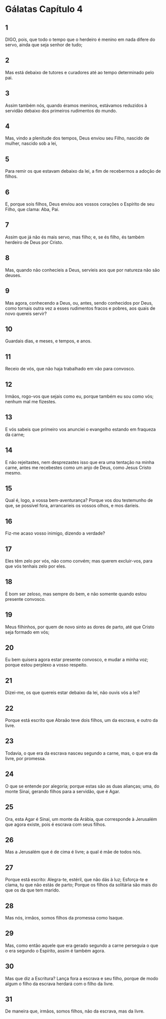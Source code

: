 # Gálatas Capítulo 4

## 1
DIGO, pois, que todo o tempo que o herdeiro é menino em nada difere do servo, ainda que seja senhor de tudo;

## 2
Mas está debaixo de tutores e curadores até ao tempo determinado pelo pai.

## 3
Assim também nós, quando éramos meninos, estávamos reduzidos à servidão debaixo dos primeiros rudimentos do mundo.

## 4
Mas, vindo a plenitude dos tempos, Deus enviou seu Filho, nascido de mulher, nascido sob a lei,

## 5
Para remir os que estavam debaixo da lei, a fim de recebermos a adoção de filhos.

## 6
E, porque sois filhos, Deus enviou aos vossos corações o Espírito de seu Filho, que clama: Aba, Pai.

## 7
Assim que já não és mais servo, mas filho; e, se és filho, és também herdeiro de Deus por Cristo.

## 8
Mas, quando não conhecíeis a Deus, servíeis aos que por natureza não são deuses.

## 9
Mas agora, conhecendo a Deus, ou, antes, sendo conhecidos por Deus, como tornais outra vez a esses rudimentos fracos e pobres, aos quais de novo quereis servir?

## 10
Guardais dias, e meses, e tempos, e anos.

## 11
Receio de vós, que não haja trabalhado em vão para convosco.

## 12
Irmãos, rogo-vos que sejais como eu, porque também eu sou como vós; nenhum mal me fizestes.

## 13
E vós sabeis que primeiro vos anunciei o evangelho estando em fraqueza da carne;

## 14
E não rejeitastes, nem desprezastes isso que era uma tentação na minha carne, antes me recebestes como um anjo de Deus, como Jesus Cristo mesmo.

## 15
Qual é, logo, a vossa bem-aventurança? Porque vos dou testemunho de que, se possível fora, arrancaríeis os vossos olhos, e mos daríeis.

## 16
Fiz-me acaso vosso inimigo, dizendo a verdade?

## 17
Eles têm zelo por vós, não como convém; mas querem excluir-vos, para que vós tenhais zelo por eles.

## 18
É bom ser zeloso, mas sempre do bem, e não somente quando estou presente convosco.

## 19
Meus filhinhos, por quem de novo sinto as dores de parto, até que Cristo seja formado em vós;

## 20
Eu bem quisera agora estar presente convosco, e mudar a minha voz; porque estou perplexo a vosso respeito.

## 21
Dizei-me, os que quereis estar debaixo da lei, não ouvis vós a lei?

## 22
Porque está escrito que Abraão teve dois filhos, um da escrava, e outro da livre.

## 23
Todavia, o que era da escrava nasceu segundo a carne, mas, o que era da livre, por promessa.

## 24
O que se entende por alegoria; porque estas são as duas alianças; uma, do monte Sinai, gerando filhos para a servidão, que é Agar.

## 25
Ora, esta Agar é Sinai, um monte da Arábia, que corresponde à Jerusalém que agora existe, pois é escrava com seus filhos.

## 26
Mas a Jerusalém que é de cima é livre; a qual é mãe de todos nós.

## 27
Porque está escrito: Alegra-te, estéril, que não dás à luz; Esforça-te e clama, tu que não estás de parto; Porque os filhos da solitária são mais do que os da que tem marido.

## 28
Mas nós, irmãos, somos filhos da promessa como Isaque.

## 29
Mas, como então aquele que era gerado segundo a carne perseguia o que o era segundo o Espírito, assim é também agora.

## 30
Mas que diz a Escritura? Lança fora a escrava e seu filho, porque de modo algum o filho da escrava herdará com o filho da livre.

## 31
De maneira que, irmãos, somos filhos, não da escrava, mas da livre.

